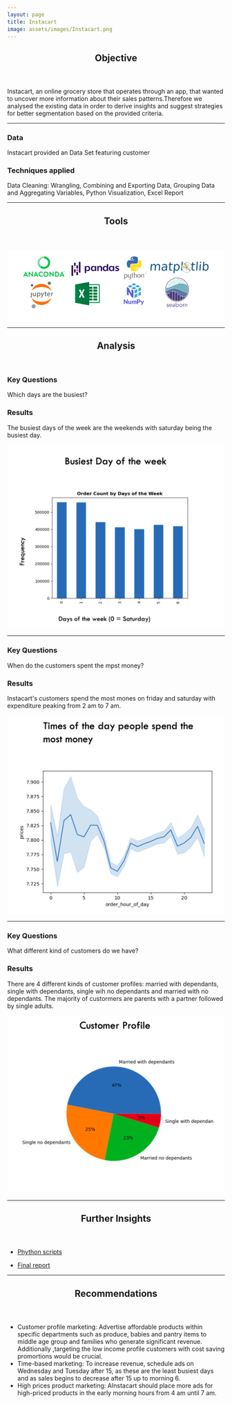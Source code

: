 ```yaml
---
layout: page
title: Instacart
image: assets/images/Instacart.png
---
```


<header class="major">
		<h2>Objective</h2>
	</header>
<p>Instacart, an online grocery store that operates through an app, that wanted to uncover more information about their sales patterns.Therefore we analysed the existing data in order to derive insights and suggest strategies for better segmentation based on the provided criteria.</p>

<hr class="major" />
<div class="features">
		<article>
			<span class="icon fa-database"></span>
			<div class="content">
				<h3>Data</h3>
				<p>Instacart provided an Data Set featuring customer</p>
			</div>
		</article>
		<article>
			<span class="icon fa-book"></span>
			<div class="content">
				<h3>Techniques applied</h3>
				<p> Data Cleaning: Wrangling, Combining and Exporting Data, Grouping Data and Aggregating Variables, Python Visualization, Excel Report</p>
			</div>
		</article>
	</div>

<hr class="major" />
<header class="major">
		<h2>Tools</h2>
	</header>
<span class="image fit"><img src="assets/images/Instacart Tools.png" alt="" /></span>

<hr class="major" />
<!-- Section -->
<section>
<header class="major">
		<h2>Analysis</h2>
	</header>
<div class="features">
	<article>
			<div class="content">
				<h3>Key Questions</h3>
				<p>Which days are the busiest?</p>
				<h3>Results</h3>
				<p>The busiest days of the week are the weekends with saturday being the busiest day.</p>
				</div>
		</article>
		<article>
			<span class="image fit"><img src="assets/images/Instacart 1.png" alt="" /></span>
		</article>
  		</div>
    
<hr class="major" />
<div class="features">	
		<article>
			<div class="content">
				<h3>Key Questions</h3>
				<p>When do the customers spent the mpst money?</p>
				<h3>Results</h3>
				<p>Instacart's customers spend the most mones on friday and saturday with expenditure peaking from 2 am to 7 am. </p>
			</div>
		</article>
		<article>
  <span class="image fit"><img src="assets/images/Instacart 3.png" alt="" /></span>
		</article>
  		</div>
   
<hr class="major" /> 

<div class="features">	
		<article>
			<div class="content">
				<h3>Key Questions</h3>
				<p>What different kind of customers do we have?</p>
				<h3>Results</h3>
				<p>There are 4 different kinds of customer profiles: married with dependants, single with dependants, single wih no dependants and married with no dependants. The majority of custormers are parents with a partner followed by single adults.</p>
			</div>
		</article>
		<article>
			<span class="image fit"><img src="assets/images/Instacart 2.png" alt="" /></span>
		</article>
  		</div>

<hr class="major" />

<header class="major">
		<h2>Further Insights</h2>
	</header>

<div class="row">
	<div class="4u 12u$(medium)">
		<ul class="actions">
			<li><a href="https://github.com/mariamaske/Python-Instacart/tree/a29b51cb3eded9d9d95365a00c3cef1e6dda9891/Instacart%20Basket%20Analysis%20final/03%20Scripts">Phython scripts</a></li></ul>
			 </div>
   	<div class="4u 12u$(medium)">
		<ul class="actions">	
   	<li><a href="https://github.com/mariamaske/Python-Instacart/blob/a29b51cb3eded9d9d95365a00c3cef1e6dda9891/Instacart%20Basket%20Analysis%20final/05%20Sent%20to%20client/A4_final_report_.xlsx" class="button special icon fa-laptop">Final report</a></li></ul>
 </div>
  </div>
  
<hr class="major" />
<div class="content">
	<header class="major">
		<h2>Recommendations</h2>
	</header>
<ul>
					<li>Customer profile marketing: Advertise affordable products within specific departments such as produce, babies and pantry items to middle age group and families who generate significant revenue. Additionally ,targeting the low income profile customers with cost saving promortions would be crucial. </li>
					<li>Time-based marketing: To increase revenue, schedule ads on Wednesday and Tuesday after 15, as these are the  least busiest days  and  as sales begins to decrease after 15 up to morning 6.</li>
					<li> High prices product marketing: AInstacart should place more ads for high-priced products in the early morning hours from 4 am until 7 am.</li>
</ul> 
</div>
